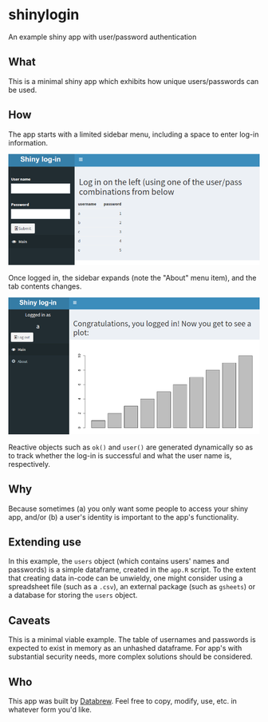 # shinylogin
An example shiny app with user/password authentication

## What

This is a minimal shiny app which exhibits how unique users/passwords can be used.

## How

The app starts with a limited sidebar menu, including a space to enter log-in information.

![pre](img/pre.png)

Once logged in, the sidebar expands (note the "About" menu item), and the tab contents changes.

![post](img/post.png)

Reactive objects such as `ok()` and `user()` are generated dynamically so as to track whether the log-in is successful and what the user name is, respectively.

## Why  

Because sometimes (a) you only want some people to access your shiny app, and/or (b) a user's identity is important to the app's functionality.

## Extending use  

In this example, the `users` object (which contains users' names and passwords) is a simple dataframe, created in the `app.R` script. To the extent that creating data in-code can be unwieldy, one might consider using a spreadsheet file (such as a `.csv`), an external package (such as `gsheets`) or a database for storing the `users` object. 

## Caveats  

This is a minimal viable example. The table of usernames and passwords is expected to exist in memory as an unhashed dataframe. For app's with substantial security needs, more complex solutions should be considered.

## Who

This app was built by [Databrew](http://databrew.cc). Feel free to copy, modify, use, etc. in whatever form you'd like.